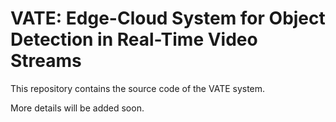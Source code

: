 # VATE: Edge-Cloud System for Object Detection in Real-Time Video Streams

This repository contains the source code of the VATE system.

More details will be added soon.